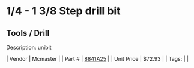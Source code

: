 # 1/4 - 1 3/8 Step drill bit
## Tools / Drill
Description: 	unibit 

| Vendor | Mcmaster | 
| Part # | [8841A25](https://www.mcmaster.com/#8841A25) | 
| Unit Price | $72.93 | 
| Tags: |  | 
